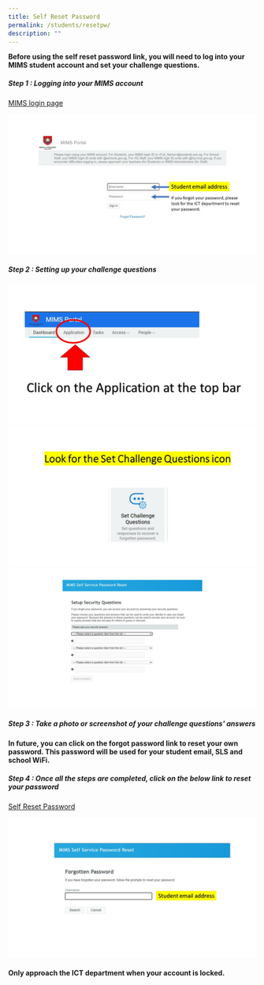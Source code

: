 ```yaml
---
title: Self Reset Password
permalink: /students/resetpw/
description: ""
---
```

**Before using the self reset password link, you will need to log into your MIMS student account and set your challenge questions.**

##### Step 1 : Logging into your MIMS account

[MIMS login page](https://idp.mims.moe.gov.sg/nidp/app/login)

![MIMS](/images/spw%20(1).JPG)

##### Step 2 : Setting up your challenge questions
![](/images/spw%20(2).JPG)
![](/images/spw%20(3).JPG)
![](/images/spw%20(4).JPG)
##### Step 3 : Take a photo or screenshot of your challenge questions' answers

**In future, you can click on the forgot password link to reset your own password. This password will be used for your student email, SLS and school WiFi.**

##### Step 4 : Once all the steps are completed, click on the below link to reset your password

[Self Reset Password](https://portal.mims.moe.gov.sg/sspr/public/forgottenpassword?forceAuth=TRUE)

![](/images/spw%20(5a).JPG)

#### Only approach the ICT department when your account is locked.
